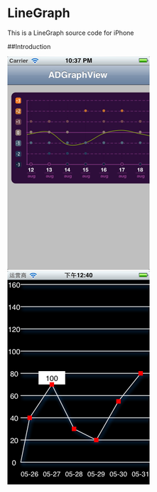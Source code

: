 # LineGraph
This is a LineGraph source code for iPhone

##Introduction

![Effect1](/Image/graph.png "Effect1")
![Effect2](/Image/graph2.png "Effect2")
